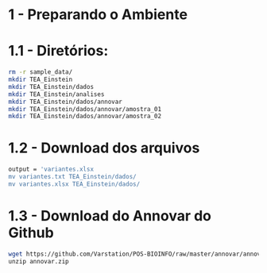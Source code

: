 # 1 - Preparando o Ambiente

# 1.1 - Diretórios:

```bash
rm -r sample_data/
mkdir TEA_Einstein
mkdir TEA_Einstein/dados
mkdir TEA_Einstein/analises
mkdir TEA_Einstein/dados/annovar
mkdir TEA_Einstein/dados/annovar/amostra_01
mkdir TEA_Einstein/dados/annovar/amostra_02
```

# 1.2 - Download dos arquivos

```bash
output = 'variantes.xlsx
mv variantes.txt TEA_Einstein/dados/
mv variantes.xlsx TEA_Einstein/dados/
```

# 1.3 - Download do Annovar do Github
```bash
wget https://github.com/Varstation/POS-BIOINFO/raw/master/annovar/annovar.zip \
unzip annovar.zip
```


